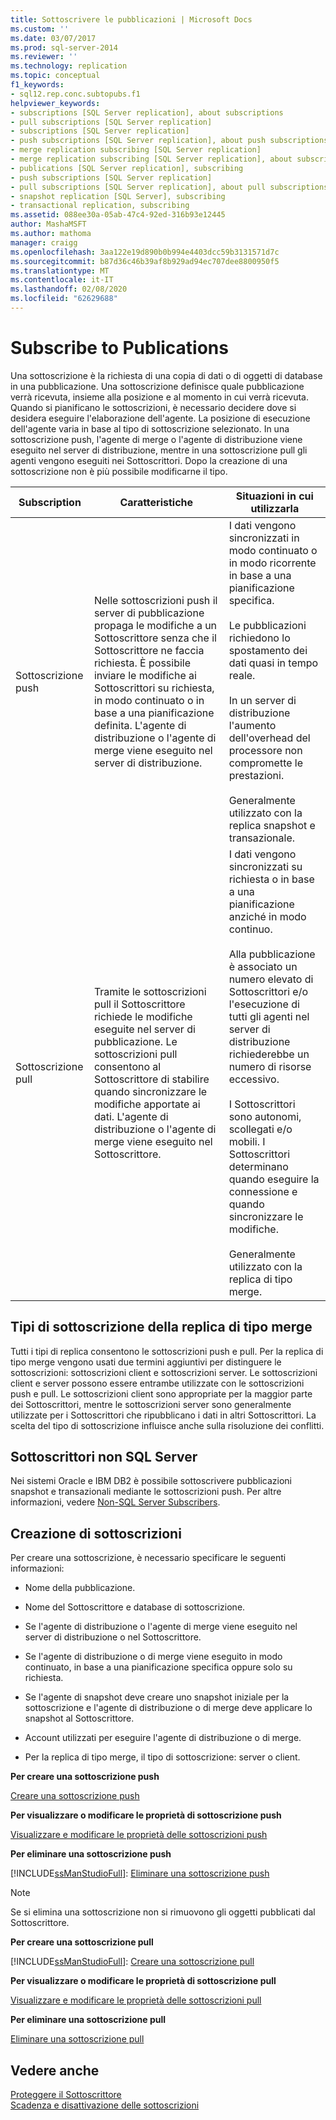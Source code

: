 ```yaml
---
title: Sottoscrivere le pubblicazioni | Microsoft Docs
ms.custom: ''
ms.date: 03/07/2017
ms.prod: sql-server-2014
ms.reviewer: ''
ms.technology: replication
ms.topic: conceptual
f1_keywords:
- sql12.rep.conc.subtopubs.f1
helpviewer_keywords:
- subscriptions [SQL Server replication], about subscriptions
- pull subscriptions [SQL Server replication]
- subscriptions [SQL Server replication]
- push subscriptions [SQL Server replication], about push subscriptions
- merge replication subscribing [SQL Server replication]
- merge replication subscribing [SQL Server replication], about subscribing
- publications [SQL Server replication], subscribing
- push subscriptions [SQL Server replication]
- pull subscriptions [SQL Server replication], about pull subscriptions
- snapshot replication [SQL Server], subscribing
- transactional replication, subscribing
ms.assetid: 088ee30a-05ab-47c4-92ed-316b93e12445
author: MashaMSFT
ms.author: mathoma
manager: craigg
ms.openlocfilehash: 3aa122e19d890b0b994e4403dcc59b3131571d7c
ms.sourcegitcommit: b87d36c46b39af8b929ad94ec707dee8800950f5
ms.translationtype: MT
ms.contentlocale: it-IT
ms.lasthandoff: 02/08/2020
ms.locfileid: "62629688"
---
```

# <a name="subscribe-to-publications"></a>Subscribe to Publications
  Una sottoscrizione è la richiesta di una copia di dati o di oggetti di database in una pubblicazione. Una sottoscrizione definisce quale pubblicazione verrà ricevuta, insieme alla posizione e al momento in cui verrà ricevuta. Quando si pianificano le sottoscrizioni, è necessario decidere dove si desidera eseguire l'elaborazione dell'agente. La posizione di esecuzione dell'agente varia in base al tipo di sottoscrizione selezionato. In una sottoscrizione push, l'agente di merge o l'agente di distribuzione viene eseguito nel server di distribuzione, mentre in una sottoscrizione pull gli agenti vengono eseguiti nei Sottoscrittori. Dopo la creazione di una sottoscrizione non è più possibile modificarne il tipo.  
  
|Subscription|Caratteristiche|Situazioni in cui utilizzarla|  
|------------------|---------------------|--------------|  
|Sottoscrizione push|Nelle sottoscrizioni push il server di pubblicazione propaga le modifiche a un Sottoscrittore senza che il Sottoscrittore ne faccia richiesta. È possibile inviare le modifiche ai Sottoscrittori su richiesta, in modo continuato o in base a una pianificazione definita. L'agente di distribuzione o l'agente di merge viene eseguito nel server di distribuzione.|I dati vengono sincronizzati in modo continuato o in modo ricorrente in base a una pianificazione specifica.<br /><br /> Le pubblicazioni richiedono lo spostamento dei dati quasi in tempo reale.<br /><br /> In un server di distribuzione l'aumento dell'overhead del processore non compromette le prestazioni.<br /><br /> Generalmente utilizzato con la replica snapshot e transazionale.|  
|Sottoscrizione pull|Tramite le sottoscrizioni pull il Sottoscrittore richiede le modifiche eseguite nel server di pubblicazione. Le sottoscrizioni pull consentono al Sottoscrittore di stabilire quando sincronizzare le modifiche apportate ai dati. L'agente di distribuzione o l'agente di merge viene eseguito nel Sottoscrittore.|I dati vengono sincronizzati su richiesta o in base a una pianificazione anziché in modo continuo.<br /><br /> Alla pubblicazione è associato un numero elevato di Sottoscrittori e/o l'esecuzione di tutti gli agenti nel server di distribuzione richiederebbe un numero di risorse eccessivo.<br /><br /> I Sottoscrittori sono autonomi, scollegati e/o mobili. I Sottoscrittori determinano quando eseguire la connessione e quando sincronizzare le modifiche.<br /><br /> Generalmente utilizzato con la replica di tipo merge.|  
  
## <a name="merge-replication-subscription-types"></a>Tipi di sottoscrizione della replica di tipo merge  
 Tutti i tipi di replica consentono le sottoscrizioni push e pull. Per la replica di tipo merge vengono usati due termini aggiuntivi per distinguere le sottoscrizioni: sottoscrizioni client e sottoscrizioni server. Le sottoscrizioni client e server possono essere entrambe utilizzate con le sottoscrizioni push e pull. Le sottoscrizioni client sono appropriate per la maggior parte dei Sottoscrittori, mentre le sottoscrizioni server sono generalmente utilizzate per i Sottoscrittori che ripubblicano i dati in altri Sottoscrittori. La scelta del tipo di sottoscrizione influisce anche sulla risoluzione dei conflitti.  
  
## <a name="non-sql-server-subscribers"></a>Sottoscrittori non SQL Server  
 Nei sistemi Oracle e IBM DB2 è possibile sottoscrivere pubblicazioni snapshot e transazionali mediante le sottoscrizioni push. Per altre informazioni, vedere [Non-SQL Server Subscribers](non-sql/non-sql-server-subscribers.md).  
  
## <a name="creating-subscriptions"></a>Creazione di sottoscrizioni  
 Per creare una sottoscrizione, è necessario specificare le seguenti informazioni:  
  
-   Nome della pubblicazione.  
  
-   Nome del Sottoscrittore e database di sottoscrizione.  
  
-   Se l'agente di distribuzione o l'agente di merge viene eseguito nel server di distribuzione o nel Sottoscrittore.  
  
-   Se l'agente di distribuzione o di merge viene eseguito in modo continuato, in base a una pianificazione specifica oppure solo su richiesta.  
  
-   Se l'agente di snapshot deve creare uno snapshot iniziale per la sottoscrizione e l'agente di distribuzione o di merge deve applicare lo snapshot al Sottoscrittore.  
  
-   Account utilizzati per eseguire l'agente di distribuzione o di merge.  
  
-   Per la replica di tipo merge, il tipo di sottoscrizione: server o client.  
  
 **Per creare una sottoscrizione push**  
  
 [Creare una sottoscrizione push](create-a-push-subscription.md)  
  
 **Per visualizzare o modificare le proprietà di sottoscrizione push**  
  
 [Visualizzare e modificare le proprietà delle sottoscrizioni push](view-and-modify-push-subscription-properties.md)  
  
 **Per eliminare una sottoscrizione push**  
  
 [!INCLUDE[ssManStudioFull](../../includes/ssmanstudiofull-md.md)]: [Eliminare una sottoscrizione push](delete-a-push-subscription.md)  
  
> [!NOTE]  
>  Se si elimina una sottoscrizione non si rimuovono gli oggetti pubblicati dal Sottoscrittore.  
  
 **Per creare una sottoscrizione pull**  
  
 [!INCLUDE[ssManStudioFull](../../includes/ssmanstudiofull-md.md)]: [Creare una sottoscrizione pull](create-a-pull-subscription.md)  
  
 **Per visualizzare o modificare le proprietà di sottoscrizione pull**  
  
 [Visualizzare e modificare le proprietà delle sottoscrizioni pull](view-and-modify-pull-subscription-properties.md)  
  
 **Per eliminare una sottoscrizione pull**  
  
 [Eliminare una sottoscrizione pull](delete-a-pull-subscription.md)  
  
## <a name="see-also"></a>Vedere anche  
 [Proteggere il Sottoscrittore](security/secure-the-subscriber.md)   
 [Scadenza e disattivazione delle sottoscrizioni](subscription-expiration-and-deactivation.md)  
  
  
